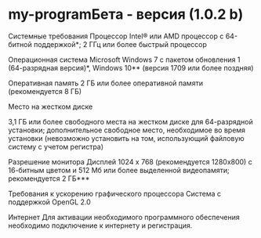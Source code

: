 # my-programБета - версия (1.0.2 b)
Системные требования 
Процессор Intel® или AMD процессор с 64-битной поддержкой*; 2 ГГц или более быстрый процессор

Операционная система Microsoft Windows 7 с пакетом обновления 1 (64-разрядная версия)*, Windows 10** (версия 1709 или более поздняя)

Оперативная память 2 ГБ или более оперативной памяти (рекомендуется 8 ГБ)

Место на жестком диске

3,1 ГБ или более свободного места на жестком диске для 64-разрядной установки; дополнительное свободное место, необходимое во время установки (невозможно установить на том, использующий файловую систему с учетом регистра)

Разрешение монитора Дисплей 1024 x 768 (рекомендуется 1280x800) с 16-битным цветом и 512 Мб или более выделенной видеопамяти; рекомендуется 2 ГБ***

Требования к ускорению графического процессора Система с поддержкой OpenGL 2.0

Интернет Для активации необходимого программного обеспечения необходимо подключение к интернету и регистрация.
